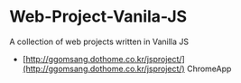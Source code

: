# Web-Project-Vanila-JS
A collection of web projects written in Vanilla JS

* [http://ggomsang.dothome.co.kr/jsproject/](http://ggomsang.dothome.co.kr/jsproject/)
ChromeApp
